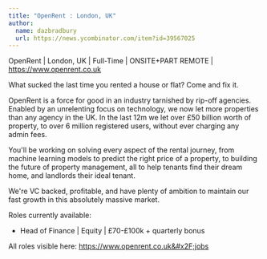 ```yaml
---
title: "OpenRent : London, UK"
author:
  name: dazbradbury
  url: https://news.ycombinator.com/item?id=39567025
---
```

OpenRent | London, UK | Full-Time | ONSITE+PART REMOTE | <a href="https:&#x2F;&#x2F;www.openrent.co.uk" rel="nofollow">https:&#x2F;&#x2F;www.openrent.co.uk</a>

What sucked the last time you rented a house or flat? Come and fix it.

OpenRent is a force for good in an industry tarnished by rip-off agencies. Enabled by an unrelenting focus on technology, we now let more properties than any agency in the UK. In the last 12m we let over £50 billion worth of property, to over 6 million registered users, without ever charging any admin fees.

You&#x27;ll be working on solving every aspect of the rental journey, from machine learning models to predict the right price of a property, to building the future of property management, all to help tenants find their dream home, and landlords their ideal tenant.

We&#x27;re VC backed, profitable, and have plenty of ambition to maintain our fast growth in this absolutely massive market.

Roles currently available:

- Head of Finance | Equity | £70-£100k + quarterly bonus

All roles visible here: <a href="https:&#x2F;&#x2F;www.openrent.co.uk&#x2F;jobs" rel="nofollow">https:&#x2F;&#x2F;www.openrent.co.uk&#x2F;jobs</a>
